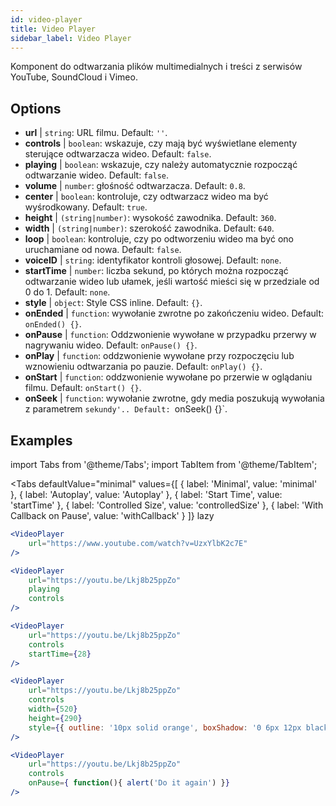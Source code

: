 ```yaml
---
id: video-player
title: Video Player
sidebar_label: Video Player
---
```


Komponent do odtwarzania plików multimedialnych i treści z serwisów YouTube, SoundCloud i Vimeo.

## Options

* __url__ | `string`: URL filmu. Default: `''`.
* __controls__ | `boolean`: wskazuje, czy mają być wyświetlane elementy sterujące odtwarzacza wideo. Default: `false`.
* __playing__ | `boolean`: wskazuje, czy należy automatycznie rozpocząć odtwarzanie wideo. Default: `false`.
* __volume__ | `number`: głośność odtwarzacza. Default: `0.8`.
* __center__ | `boolean`: kontroluje, czy odtwarzacz wideo ma być wyśrodkowany. Default: `true`.
* __height__ | `(string|number)`: wysokość zawodnika. Default: `360`.
* __width__ | `(string|number)`: szerokość zawodnika. Default: `640`.
* __loop__ | `boolean`: kontroluje, czy po odtworzeniu wideo ma być ono uruchamiane od nowa. Default: `false`.
* __voiceID__ | `string`: identyfikator kontroli głosowej. Default: `none`.
* __startTime__ | `number`: liczba sekund, po których można rozpocząć odtwarzanie wideo lub ułamek, jeśli wartość mieści się w przedziale od 0 do 1. Default: `none`.
* __style__ | `object`: Style CSS inline. Default: `{}`.
* __onEnded__ | `function`: wywołanie zwrotne po zakończeniu wideo. Default: `onEnded() {}`.
* __onPause__ | `function`: Oddzwonienie wywołane w przypadku przerwy w nagrywaniu wideo. Default: `onPause() {}`.
* __onPlay__ | `function`: oddzwonienie wywołane przy rozpoczęciu lub wznowieniu odtwarzania po pauzie. Default: `onPlay() {}`.
* __onStart__ | `function`: oddzwonienie wywołane po przerwie w oglądaniu filmu. Default: `onStart() {}`.
* __onSeek__ | `function`: wywołanie zwrotne, gdy media poszukują wywołania z parametrem `sekundy'.. Default: `onSeek() {}`.


## Examples

import Tabs from '@theme/Tabs';
import TabItem from '@theme/TabItem';

<Tabs
    defaultValue="minimal"
    values={[
        { label: 'Minimal', value: 'minimal' },
        { label: 'Autoplay', value: 'Autoplay' },
        { label: 'Start Time', value: 'startTime' },
        { label: 'Controlled Size', value: 'controlledSize' },
        { label: 'With Callback on Pause', value: 'withCallback' }
    ]}
    lazy
>
<TabItem value="minimal">

```jsx live
<VideoPlayer
    url="https://www.youtube.com/watch?v=UzxYlbK2c7E"
/>
```

</TabItem>

<TabItem value="withStyle">

```jsx live
<VideoPlayer
    url="https://youtu.be/Lkj8b25ppZo"
    playing
    controls
/>
```
</TabItem>

<TabItem value="startTime">

```jsx live
<VideoPlayer
    url="https://youtu.be/Lkj8b25ppZo"
    controls
    startTime={28}
/>
```
</TabItem>


<TabItem value="controlledSize">

```jsx live
<VideoPlayer
    url="https://youtu.be/Lkj8b25ppZo"
    controls
    width={520}
    height={290}
    style={{ outline: '10px solid orange', boxShadow: '0 6px 12px black'}}
/>
```
</TabItem>


<TabItem value="withCallback">

```jsx live
<VideoPlayer
    url="https://youtu.be/Lkj8b25ppZo"
    controls
    onPause={ function(){ alert('Do it again') }}
/>
```
</TabItem>

</Tabs>




